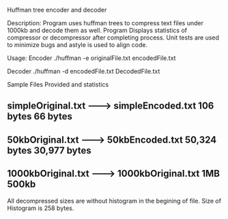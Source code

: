 Huffman tree encoder and decoder

Description:
Program uses huffman trees to compress text files under 1000kb and decode them as well.
Program Displays statistics of compressor or decompressor after completing process.
Unit tests are used to minimize bugs and astyle is used to align code.

Usage:
Encoder
./huffman -e originalFile.txt encodedFile.txt

Decoder
./huffman -d encodedFile.txt DecodedFile.txt

Sample Files Provided and statistics

simpleOriginal.txt ---> simpleEncoded.txt
106 bytes               66 bytes
-------------------------------------------

50kbOriginal.txt   ---> 50kbEncoded.txt
50,324 bytes            30,977 bytes
-------------------------------------------

1000kbOriginal.txt ---> 1000kbOriginal.txt
1MB                     500kb
-------------------------------------------

All decompressed sizes are without histogram in the begining of file. 
Size of Histogram is 258 bytes.



